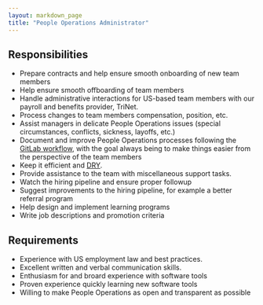 ```yaml
---
layout: markdown_page
title: "People Operations Administrator"
---
```


## Responsibilities

* Prepare contracts and help ensure smooth onboarding of new team members
* Help ensure smooth offboarding of team members
* Handle administrative interactions for US-based team members with our payroll and benefits provider, TriNet.
* Process changes to team members compensation, position, etc.
* Assist managers in delicate People Operations issues (special circumstances, conflicts, sickness, layoffs, etc.)
* Document and improve People Operations processes following the [GitLab workflow](https://about.gitlab.com/handbook/#gitlab-workflow),
with the goal always being to make things easier from the perspective of the team members
* Keep it efficient and [DRY](https://en.wikipedia.org/wiki/Don%27t_repeat_yourself).
* Provide assistance to the team with miscellaneous support tasks.
* Watch the hiring pipeline and ensure proper followup
* Suggest improvements to the hiring pipeline, for example a better referral program
* Help design and implement learning programs
* Write job descriptions and promotion criteria

## Requirements

* Experience with US employment law and best practices.
* Excellent written and verbal communication skills.
* Enthusiasm for and broard experience with software tools
* Proven experience quickly learning new software tools
* Willing to make People Operations as open and transparent as possible

